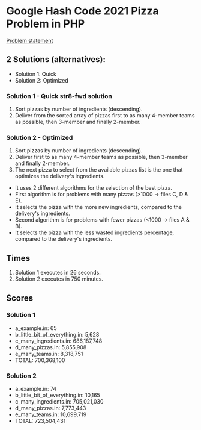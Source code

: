 # Google Hash Code 2021 Pizza Problem in PHP

[Problem statement](https://bytefreaks.net/google/hash-code/google-hash-code-2021-practice-problem)

## 2 Solutions (alternatives):
* Solution 1: Quick
* Solution 2: Optimized

### Solution 1 - Quick str8-fwd solution
1. Sort pizzas by number of ingredients (descending).
2. Deliver from the sorted array of pizzas first to as many 4-member teams as possible,
then 3-member and finally 2-member.

### Solution 2 - Optimized
1. Sort pizzas by number of ingredients (descending).
2. Deliver first to as many 4-member teams as possible,
then 3-member and finally 2-member.
3. The next pizza to select from the available pizzas list is the one that
 optimizes the delivery's ingredients.
 * It uses 2 different algorithms for the selection of the best pizza.
 * First algorithm is for problems with many pizzas (>1000 -> files C, D & E).
 * It selects the pizza with the more new ingredients, compared to the delivery's ingredients.
 * Second algorithm is for problems with fewer pizzas (<1000 -> files A & B).
 * It selects the pizza with the less wasted ingredients percentage, compared to the delivery's ingredients.

## Times
1. Solution 1 executes in 26 seconds.
2. Solution 2 executes in 750 minutes.

## Scores

### Solution 1
* a_example.in: 65
* b_little_bit_of_everything.in: 5,628
* c_many_ingredients.in: 686,187,748
* d_many_pizzas.in: 5,855,908
* e_many_teams.in: 8,318,751
* TOTAL: 700,368,100

### Solution 2
* a_example.in: 74
* b_little_bit_of_everything.in: 10,165
* c_many_ingredients.in: 705,021,030
* d_many_pizzas.in: 7,773,443
* e_many_teams.in: 10,699,719
* TOTAL: 723,504,431
